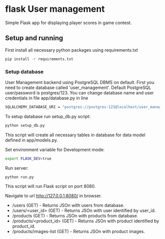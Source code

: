 # flask User management 
Simple Flask app for displaying player scores in game contest.

## Setup and running
First install all necessary python packages using requirements.txt


```bash
pip install -r requirements.txt
```
### Setup database
User Management backend using PostgreSQL DBMS on default.
First you need to create database called 'user_management'. Default PostgreSQL user/password is postgres/123. You can change database name and user credentials in file app/database.py in line
```bash
SQLALCHEMY_DATABASE_URI = "postgres://postgres:123@localhost/user_management"
```

To setup database run setup_db.py script:
```bash
python setup_db.py
```
This script will create all necessary tables in database for data model defined in app/models.py.

Set environment variable for Development mode:
```bash
export FLASK_DEV=true
```
Run server:
```bash
python run.py
```
This script will run Flask script on port 8080.

Navigate to url http://127.0.0.1:8080/ in browser.

* /users (GET) - Returns JSOn with users from database.
* /users/<user_id> (GET) - Returns JSOn with user identified by user_id.
* /products (GET) - Returns JSOn with products from database.
* /products/<product_id> (GET) - Returns JSOn with product identified by product_id.
* /products/images-list (GET) - Returns JSOn with product images.
